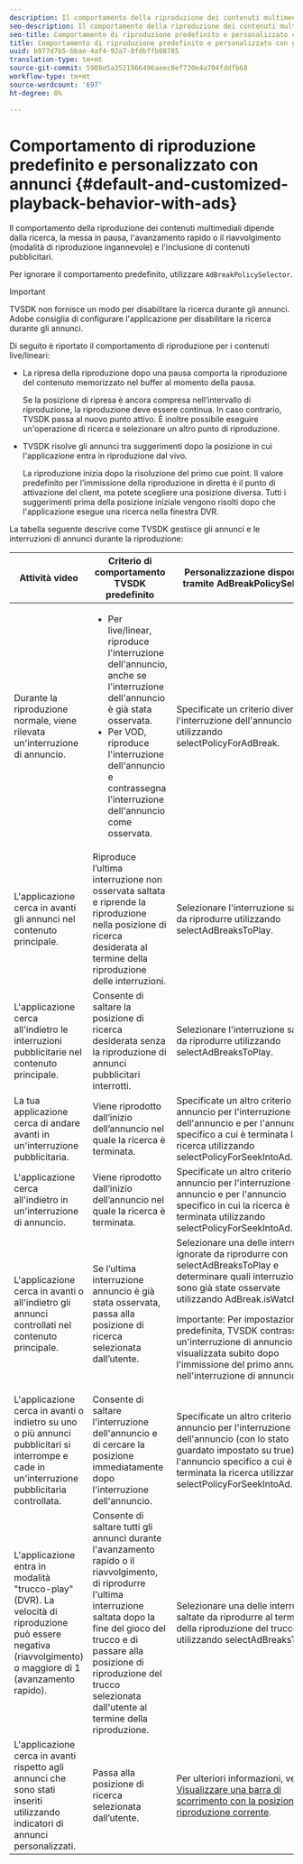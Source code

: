 ```yaml
---
description: Il comportamento della riproduzione dei contenuti multimediali dipende dalla ricerca, la messa in pausa, l'avanzamento rapido o il riavvolgimento (modalità di riproduzione ingannevole) e l'inclusione di contenuti pubblicitari.
seo-description: Il comportamento della riproduzione dei contenuti multimediali dipende dalla ricerca, la messa in pausa, l'avanzamento rapido o il riavvolgimento (modalità di riproduzione ingannevole) e l'inclusione di contenuti pubblicitari.
seo-title: Comportamento di riproduzione predefinito e personalizzato con gli annunci
title: Comportamento di riproduzione predefinito e personalizzato con gli annunci
uuid: b977d7b5-bbae-4af4-92a7-0fdbffb08785
translation-type: tm+mt
source-git-commit: 5908e5a3521966496aeec0ef730e4a704fddfb68
workflow-type: tm+mt
source-wordcount: '697'
ht-degree: 0%

---
```



# Comportamento di riproduzione predefinito e personalizzato con annunci {#default-and-customized-playback-behavior-with-ads}

Il comportamento della riproduzione dei contenuti multimediali dipende dalla ricerca, la messa in pausa, l&#39;avanzamento rapido o il riavvolgimento (modalità di riproduzione ingannevole) e l&#39;inclusione di contenuti pubblicitari.

Per ignorare il comportamento predefinito, utilizzare `AdBreakPolicySelector`.

>[!IMPORTANT]
>
>TVSDK non fornisce un modo per disabilitare la ricerca durante gli annunci.  Adobe consiglia di configurare l&#39;applicazione per disabilitare la ricerca durante gli annunci.

Di seguito è riportato il comportamento di riproduzione per i contenuti live/lineari:

* La ripresa della riproduzione dopo una pausa comporta la riproduzione del contenuto memorizzato nel buffer al momento della pausa.

   Se la posizione di ripresa è ancora compresa nell’intervallo di riproduzione, la riproduzione deve essere continua. In caso contrario, TVSDK passa al nuovo punto attivo. È inoltre possibile eseguire un&#39;operazione di ricerca e selezionare un altro punto di riproduzione.
* TVSDK risolve gli annunci tra suggerimenti dopo la posizione in cui l&#39;applicazione entra in riproduzione dal vivo.

   La riproduzione inizia dopo la risoluzione del primo cue point. Il valore predefinito per l’immissione della riproduzione in diretta è il punto di attivazione del client, ma potete scegliere una posizione diversa. Tutti i suggerimenti prima della posizione iniziale vengono risolti dopo che l&#39;applicazione esegue una ricerca nella finestra DVR.

La tabella seguente descrive come TVSDK gestisce gli annunci e le interruzioni di annunci durante la riproduzione:

<table id="table_466538B1C2A646B89EB4F9AA111203BE"> 
 <thead> 
  <tr> 
   <th colname="col1" class="entry"> Attività video </th> 
   <th colname="col2" class="entry"> Criterio di comportamento TVSDK predefinito </th> 
   <th colname="col3" class="entry">Personalizzazione disponibile tramite <span class="codeph"> AdBreakPolicySelector </span> </th> 
  </tr>
 </thead>
 <tbody> 
  <tr> 
   <td colname="col1"> Durante la riproduzione normale, viene rilevata un'interruzione di annuncio. </td> 
   <td colname="col2"> 
    <ul id="ul_10D2638676EA4ADDA718E61BD4FDC1D2"> 
     <li id="li_D5CC30F063934C738971E2E8AF00C137"> Per live/linear, riproduce l'interruzione dell'annuncio, anche se l'interruzione dell'annuncio è già stata osservata. </li> 
     <li id="li_D962C0938DA74186AE99D117E5A74E38">Per VOD, riproduce l'interruzione dell'annuncio e contrassegna l'interruzione dell'annuncio come osservata. </li> 
    </ul> </td> 
   <td colname="col3">Specificate un criterio diverso per l'interruzione dell'annuncio utilizzando <span class="codeph"> selectPolicyForAdBreak</span>. </td> 
  </tr> 
  <tr> 
   <td colname="col1"> L'applicazione cerca in avanti gli annunci nel contenuto principale. </td> 
   <td colname="col2"> Riproduce l’ultima interruzione non osservata saltata e riprende la riproduzione nella posizione di ricerca desiderata al termine della riproduzione delle interruzioni. </td> 
   <td colname="col3">Selezionare l'interruzione saltata da riprodurre utilizzando <span class="codeph"> selectAdBreaksToPlay</span>. </td> 
  </tr> 
  <tr> 
   <td colname="col1"> L'applicazione cerca all'indietro le interruzioni pubblicitarie nel contenuto principale. </td> 
   <td colname="col2"> Consente di saltare la posizione di ricerca desiderata senza la riproduzione di annunci pubblicitari interrotti. </td> 
   <td colname="col3">Selezionare l'interruzione saltata da riprodurre utilizzando <span class="codeph"> selectAdBreaksToPlay</span>.                      </td> 
  </tr> 
  <tr> 
   <td colname="col1"> La tua applicazione cerca di andare avanti in un'interruzione pubblicitaria. </td> 
   <td colname="col2"> Viene riprodotto dall’inizio dell’annuncio nel quale la ricerca è terminata. </td> 
   <td colname="col3">Specificate un altro criterio di annuncio per l'interruzione dell'annuncio e per l'annuncio specifico a cui è terminata la ricerca utilizzando <span class="codeph"> selectPolicyForSeekIntoAd</span>. </td> 
  </tr> 
  <tr> 
   <td colname="col1"> L'applicazione cerca all'indietro in un'interruzione di annuncio. </td> 
   <td colname="col2"> Viene riprodotto dall’inizio dell’annuncio nel quale la ricerca è terminata. </td> 
   <td colname="col3">Specificate un altro criterio di annuncio per l'interruzione di annuncio e per l'annuncio specifico in cui la ricerca è terminata utilizzando <span class="codeph"> selectPolicyForSeekIntoAd</span>. </td> 
  </tr> 
  <tr> 
   <td colname="col1"> L'applicazione cerca in avanti o all'indietro gli annunci controllati nel contenuto principale. </td> 
   <td colname="col2"> Se l’ultima interruzione annuncio è già stata osservata, passa alla posizione di ricerca selezionata dall’utente. </td> 
   <td colname="col3">Selezionare una delle interruzioni ignorate da riprodurre con <span class="codeph"> selectAdBreaksToPlay</span> e determinare quali interruzioni sono già state osservate utilizzando <span class="codeph"> AdBreak.isWatched</span>. <p>Importante:  Per impostazione predefinita, TVSDK contrassegna un'interruzione di annuncio come visualizzata subito dopo l'immissione del primo annuncio nell'interruzione di annuncio. </p> </td> 
  </tr> 
  <tr> 
   <td colname="col1"> L'applicazione cerca in avanti o indietro su uno o più annunci pubblicitari si interrompe e cade in un'interruzione pubblicitaria controllata. </td> 
   <td colname="col2"> Consente di saltare l'interruzione dell'annuncio e di cercare la posizione immediatamente dopo l'interruzione dell'annuncio. </td> 
   <td colname="col3">Specificate un altro criterio di annuncio per l'interruzione dell'annuncio (con lo stato guardato impostato su true) e per l'annuncio specifico a cui è terminata la ricerca utilizzando <span class="codeph"> selectPolicyForSeekIntoAd</span>. </td> 
  </tr> 
  <tr> 
   <td colname="col1"> L'applicazione entra in modalità "trucco-play" (DVR). La velocità di riproduzione può essere negativa (riavvolgimento) o maggiore di 1 (avanzamento rapido). </td> 
   <td colname="col2"> Consente di saltare tutti gli annunci durante l'avanzamento rapido o il riavvolgimento, di riprodurre l'ultima interruzione saltata dopo la fine del gioco del trucco e di passare alla posizione di riproduzione del trucco selezionata dall'utente al termine della riproduzione. </td> 
   <td colname="col3">Selezionare una delle interruzioni saltate da riprodurre al termine della riproduzione del trucco utilizzando <span class="codeph"> selectAdBreaksToPlay</span>. </td> 
  </tr> 
  <tr> 
   <td colname="col1"> L'applicazione cerca in avanti rispetto agli annunci che sono stati inseriti utilizzando indicatori di annunci personalizzati. </td> 
   <td colname="col2"> Passa alla posizione di ricerca selezionata dall’utente. </td> 
   <td colname="col3">Per ulteriori informazioni, vedere <a href="../../tvsdk-1.4-for-android/ui-configure/android-1.4-ui-seek-scrub-bar-display.md">Visualizzare una barra di scorrimento con la posizione di riproduzione corrente</a>. </td> 
  </tr> 
 </tbody> 
</table>

